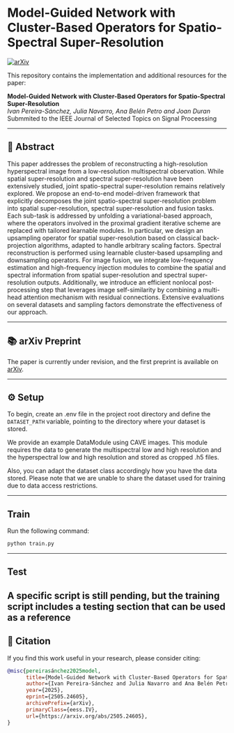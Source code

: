 # Model-Guided Network with Cluster-Based Operators for Spatio-Spectral Super-Resolution

[![arXiv](https://img.shields.io/badge/arXiv-2505.24605-B31B1B.svg)](https://arxiv.org/abs/2505.24605)

This repository contains the implementation and additional resources for the paper:

**Model-Guided Network with Cluster-Based
Operators for Spatio-Spectral Super-Resolution**  
*Ivan Pereira-Sánchez, Julia Navarro, Ana Belén Petro and Joan Duran*  
Submmited to the IEEE Journal of Selected Topics on Signal Proceessing

---

## 📄 Abstract
This paper addresses the problem of reconstructing a high-resolution hyperspectral image from a low-resolution multispectral observation. While spatial super-resolution and spectral super-resolution have been extensively studied, joint spatio-spectral super-resolution remains relatively explored. We propose an end-to-end model-driven framework that explicitly decomposes the joint spatio-spectral super-resolution problem into spatial super-resolution, spectral super-resolution and fusion tasks. Each sub-task is addressed by unfolding a variational-based approach, where the operators involved in the proximal gradient iterative scheme are replaced with tailored learnable modules. In particular, we design an upsampling operator for spatial super-resolution based on classical back-projection algorithms, adapted to handle arbitrary scaling factors. Spectral reconstruction is performed using learnable cluster-based upsampling and downsampling operators. For image fusion, we integrate low-frequency estimation and high-frequency injection modules to combine the spatial and spectral information from spatial super-resolution and spectral super-resolution outputs. Additionally, we introduce an efficient nonlocal post-processing step that leverages image self-similarity by combining a multi-head attention mechanism with residual connections. Extensive evaluations on several datasets and sampling factors demonstrate the effectiveness of our approach.

---

## 📚 arXiv Preprint

The paper is currently under revision, and the first preprint is available on [arXiv](https://arxiv.org/abs/2505.24605).


---

## ⚙️ Setup

To begin, create an .env file in the project root directory and define the `DATASET_PATH` variable, pointing to the directory where your dataset is stored.

We provide an example DataModule using CAVE images. This module requires the data to generate the multispectral low and high resolution and the hyperspectral low and high resolution and stored as cropped .h5 files.

Also, you can adapt the dataset class accordingly how you have the data stored. Please note that we are unable to share the dataset used for training due to data access restrictions.

---
## Train

Run the following command:
   ```bash
   python train.py 
   ```
---
## Test

A specific script is still pending, but the training script includes a testing section that can be used as a reference
---
## 📌 Citation

If you find this work useful in your research, please consider citing:

```bibtex
@misc{pereirasánchez2025model,
      title={Model-Guided Network with Cluster-Based Operators for Spatio-Spectral Super-Resolution}, 
      author={Ivan Pereira-Sánchez and Julia Navarro and Ana Belén Petro and Joan Duran},
      year={2025},
      eprint={2505.24605},
      archivePrefix={arXiv},
      primaryClass={eess.IV},
      url={https://arxiv.org/abs/2505.24605}, 
}
```